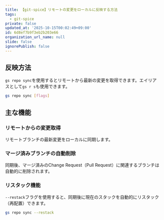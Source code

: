 ```yaml
---
title: 【git-spice】リモートの変更をローカルに反映する方法
tags:
  - git-spice
private: false
updated_at: '2025-10-15T00:02:49+09:00'
id: 6d8ef7b9f3eb2b203e66
organization_url_name: null
slide: false
ignorePublish: false
---
```

## 反映方法

`gs repo sync`を使用するとリモートから最新の変更を取得できます。エイリアスとして`gs r s`も使用できます。

```bash
gs repo sync [flags]
```

## 主な機能

### リモートからの変更取得

リモートブランチの最新変更をローカルに同期します。

### マージ済みブランチの自動削除

同期後、マージ済みのChange Request（Pull Request）に関連するブランチは自動的に削除されます。

### リスタック機能

`--restack`フラグを使用すると、同期後に現在のスタックを自動的にリスタック（再配置）できます。

```bash
gs repo sync --restack
```
